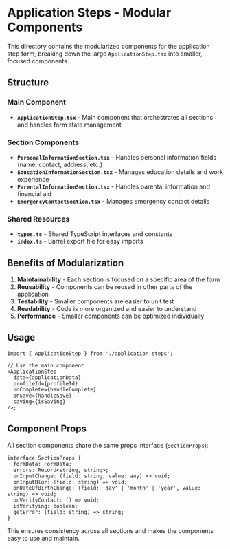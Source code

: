 # Application Steps - Modular Components

This directory contains the modularized components for the application step form, breaking down the large `ApplicationStep.tsx` into smaller, focused components.

## Structure

### Main Component

- **`ApplicationStep.tsx`** - Main component that orchestrates all sections and handles form state management

### Section Components

- **`PersonalInformationSection.tsx`** - Handles personal information fields (name, contact, address, etc.)
- **`EducationInformationSection.tsx`** - Manages education details and work experience
- **`ParentalInformationSection.tsx`** - Handles parental information and financial aid
- **`EmergencyContactSection.tsx`** - Manages emergency contact details

### Shared Resources

- **`types.ts`** - Shared TypeScript interfaces and constants
- **`index.ts`** - Barrel export file for easy imports

## Benefits of Modularization

1. **Maintainability** - Each section is focused on a specific area of the form
2. **Reusability** - Components can be reused in other parts of the application
3. **Testability** - Smaller components are easier to unit test
4. **Readability** - Code is more organized and easier to understand
5. **Performance** - Smaller components can be optimized individually

## Usage

```tsx
import { ApplicationStep } from './application-steps';

// Use the main component
<ApplicationStep
  data={applicationData}
  profileId={profileId}
  onComplete={handleComplete}
  onSave={handleSave}
  saving={isSaving}
/>;
```

## Component Props

All section components share the same props interface (`SectionProps`):

```tsx
interface SectionProps {
  formData: FormData;
  errors: Record<string, string>;
  onInputChange: (field: string, value: any) => void;
  onInputBlur: (field: string) => void;
  onDateOfBirthChange: (field: 'day' | 'month' | 'year', value: string) => void;
  onVerifyContact: () => void;
  isVerifying: boolean;
  getError: (field: string) => string;
}
```

This ensures consistency across all sections and makes the components easy to use and maintain.
